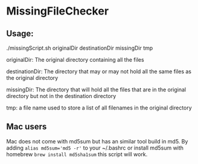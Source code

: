 # MissingFileChecker

## Usage:

./missingScript.sh originalDir destinationDir missingDir tmp

originalDir: The original directory containing all the files

destinationDir: The directory that may or may not hold all the same files as the original directory

missingDir: The directory that will hold all the files that are in the original directory but not in the destination directory

tmp: a file name used to store a list of all filenames in the original directory

## Mac users

Mac does not come with md5sum but has an similar tool build in md5. By adding ```alias md5sum='md5 -r'``` to your ~/.bashrc  or install md5sum with homebrew ```brew install md5sha1sum``` this script will work.
